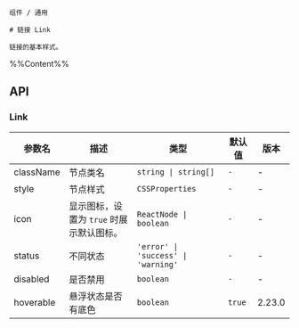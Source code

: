 `````
组件 / 通用

# 链接 Link

链接的基本样式。
`````

%%Content%%

## API

### Link

|参数名|描述|类型|默认值|版本|
|---|---|---|---|---|
|className|节点类名|`string \| string[]`|`-`|-|
|style|节点样式|`CSSProperties`|`-`|-|
|icon|显示图标，设置为 `true` 时展示默认图标。|`ReactNode \| boolean`|`-`|-|
|status|不同状态|`'error' \| 'success' \| 'warning'`|`-`|-|
|disabled|是否禁用|`boolean`|`-`|-|
|hoverable|悬浮状态是否有底色|`boolean`|`true`|2.23.0|
